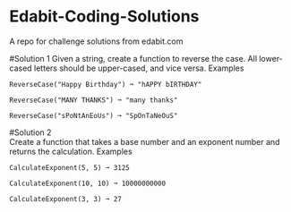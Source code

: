 # Edabit-Coding-Solutions
A repo for challenge solutions from edabit.com 

#Solution 1 
	Given a string, create a function to reverse the case. All lower-cased letters should be upper-cased, and vice versa.
	Examples

	ReverseCase("Happy Birthday") ➞ "hAPPY bIRTHDAY"

	ReverseCase("MANY THANKS") ➞ "many thanks"

	ReverseCase("sPoNtAnEoUs") ➞ "SpOnTaNeOuS"
	
#Solution 2 	
	Create a function that takes a base number and an exponent number and returns the calculation.
	Examples

	СalculateExponent(5, 5) ➞ 3125

	СalculateExponent(10, 10) ➞ 10000000000

	СalculateExponent(3, 3) ➞ 27
